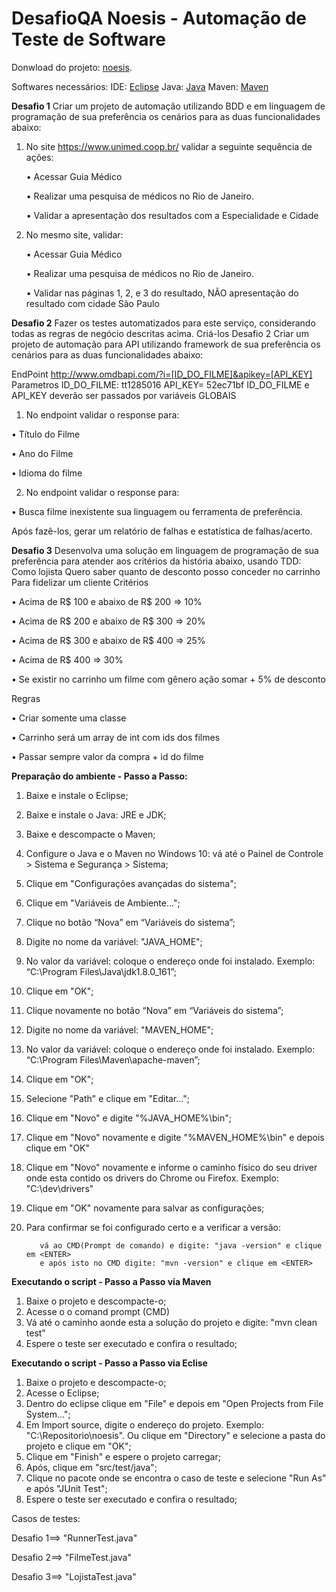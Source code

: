 ﻿
# [](https://github.com/essofd/noesis) DesafioQA Noesis - Automação de Teste de Software

Donwload do projeto: [noesis](https://github.com/essofd/noesis/archive/master.zip).

Softwares necessários:
IDE: [Eclipse](http://www.eclipse.org/)
Java: [Java](http://www.oracle.com/technetwork/pt/java/index.html)
Maven: [Maven](https://maven.apache.org/download.cgi)

**Desafio 1**
Criar um projeto de automação utilizando BDD e em linguagem de programação de sua preferência
os cenários para as duas funcionalidades abaixo:
1. No site https://www.unimed.coop.br/ validar a seguinte sequência de ações:

    • Acessar Guia Médico

    • Realizar uma pesquisa de médicos no Rio de Janeiro.

    • Validar a apresentação dos resultados com a Especialidade e Cidade
2. No mesmo site, validar:

    • Acessar Guia Médico

    • Realizar uma pesquisa de médicos no Rio de Janeiro.

    • Validar nas páginas 1, 2, e 3 do resultado, NÃO apresentação do resultado com cidade São Paulo

**Desafio 2**
Fazer os testes automatizados para este serviço, considerando todas as regras de negócio
descritas acima. Criá-los Desafio 2
Criar um projeto de automação para API utilizando framework de sua preferência os cenários para as
duas funcionalidades abaixo:

EndPoint http://www.omdbapi.com/?i=[ID_DO_FILME]&apikey=[API_KEY]
Parametros ID_DO_FILME: tt1285016 API_KEY= 52ec71bf
ID_DO_FILME e API_KEY deverão ser passados por variáveis GLOBAIS
1. No endpoint validar o response para:

  • Título do Filme

  • Ano do Filme

  • Idioma do filme

2.  No endpoint validar o response para:

  • Busca filme inexistente sua linguagem ou ferramenta de preferência.

  Após fazê-los, gerar um relatório de falhas e estatística de falhas/acerto.

**Desafio 3**
Desenvolva uma solução em linguagem de programação de sua preferência para atender aos critérios
da história abaixo, usando TDD:
Como lojista
Quero saber quanto de desconto posso conceder no carrinho
Para fidelizar um cliente
Critérios

• Acima de R$ 100 e abaixo de R$ 200 => 10%

• Acima de R$ 200 e abaixo de R$ 300 => 20%

• Acima de R$ 300 e abaixo de R$ 400 => 25%

• Acima de R$ 400 => 30%

• Se existir no carrinho um filme com gênero ação somar + 5% de desconto

Regras

• Criar somente uma classe

• Carrinho será um array de int com ids dos filmes

• Passar sempre valor da compra + id do filme

**Preparação do ambiente - Passo a Passo:**
 1. Baixe e instale o Eclipse;
 2. Baixe e instale o Java: JRE e JDK;
 3. Baixe e descompacte o Maven;
 4. Configure o Java e o Maven no Windows 10: vá até o Painel de Controle > Sistema e Segurança > Sistema;
 5. Clique em "Configurações avançadas do sistema";
 6. Clique em "Variáveis de Ambiente...";
 7. Clique no botão “Nova” em “Variáveis do sistema”;
 8. Digite no nome da variável: "JAVA_HOME";
 9. No valor da variável: coloque o endereço onde foi instalado. Exemplo: “C:\Program Files\Java\jdk1.8.0_161”;
 10. Clique em "OK";
 11. Clique novamente no botão “Nova” em “Variáveis do sistema”;
 12. Digite no nome da variável: "MAVEN_HOME";
 13. No valor da variável: coloque o endereço onde foi instalado. Exemplo: “C:\Program Files\Maven\apache-maven”;
 14. Clique em "OK";
 15. Selecione "Path" e clique em "Editar...";
 16. Clique em "Novo" e digite "%JAVA_HOME%\bin";
 17. Clique em "Novo" novamente e digite "%MAVEN_HOME%\bin" e depois clique em "OK"
 18. Clique em "Novo" novamente e informe o caminho físico do seu driver onde esta contido os drivers do Chrome ou Firefox. Exemplo: "C:\dev\drivers"
 18. Clique em "OK" novamente para salvar as configurações;
 19. Para confirmar se foi configurado certo e a verificar a versão:

            vá ao CMD(Prompt de comando) e digite: "java -version" e clique em <ENTER>
            e após isto no CMD digite: "mvn -version" e clique em <ENTER>

**Executando o script - Passo a Passo via Maven**
 1. Baixe o projeto e descompacte-o;
 2. Acesse o o comand prompt (CMD)
 3. Vá até o caminho aonde esta a solução do projeto e digite: "mvn clean test"
 4. Espere o teste ser executado e confira o resultado;

 **Executando o script - Passo a Passo via Eclise**
 1. Baixe o projeto e descompacte-o;
 2. Acesse o Eclipse;
 3. Dentro do eclipse clique em "File" e depois em "Open Projects from File System...";
 4. Em Import source, digite o endereço do projeto. Exemplo: "C:\Repositorio\noesis". Ou clique em "Directory" e selecione a pasta do projeto e clique em "OK";
 5. Clique em "Finish" e espere o projeto carregar;
 6. Após, clique em "src/test/java";
 7. Clique no pacote onde se encontra o caso de teste e selecione "Run As" e após "JUnit Test";
 8. Espere o teste ser executado e confira o resultado;

Casos de testes:

 Desafio 1==> "RunnerTest.java"

 Desafio 2==> "FilmeTest.java"

 Desafio 3==> "LojistaTest.java"
